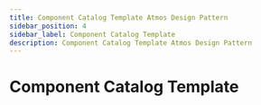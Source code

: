 ```yaml
---
title: Component Catalog Template Atmos Design Pattern
sidebar_position: 4
sidebar_label: Component Catalog Template
description: Component Catalog Template Atmos Design Pattern
---
```


# Component Catalog Template
